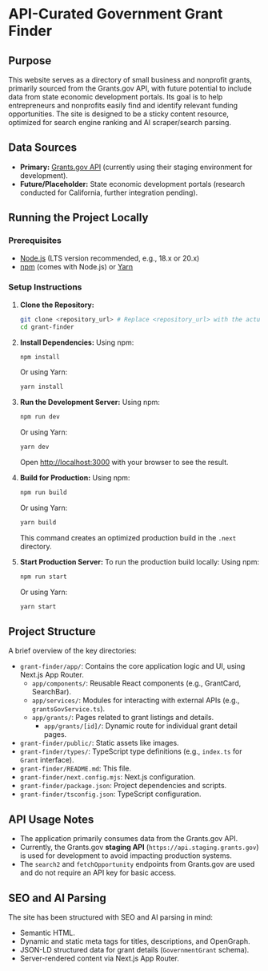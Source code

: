 # API-Curated Government Grant Finder

## Purpose

This website serves as a directory of small business and nonprofit grants, primarily sourced from the Grants.gov API, with future potential to include data from state economic development portals. Its goal is to help entrepreneurs and nonprofits easily find and identify relevant funding opportunities. The site is designed to be a sticky content resource, optimized for search engine ranking and AI scraper/search parsing.

## Data Sources

*   **Primary:** [Grants.gov API](https://www.grants.gov/developers) (currently using their staging environment for development).
*   **Future/Placeholder:** State economic development portals (research conducted for California, further integration pending).

## Running the Project Locally

### Prerequisites

*   [Node.js](https://nodejs.org/) (LTS version recommended, e.g., 18.x or 20.x)
*   [npm](https://www.npmjs.com/) (comes with Node.js) or [Yarn](https://yarnpkg.com/)

### Setup Instructions

1.  **Clone the Repository:**
    ```bash
    git clone <repository_url> # Replace <repository_url> with the actual URL
    cd grant-finder
    ```

2.  **Install Dependencies:**
    Using npm:
    ```bash
    npm install
    ```
    Or using Yarn:
    ```bash
    yarn install
    ```

3.  **Run the Development Server:**
    Using npm:
    ```bash
    npm run dev
    ```
    Or using Yarn:
    ```bash
    yarn dev
    ```
    Open [http://localhost:3000](http://localhost:3000) with your browser to see the result.

4.  **Build for Production:**
    Using npm:
    ```bash
    npm run build
    ```
    Or using Yarn:
    ```bash
    yarn build
    ```
    This command creates an optimized production build in the `.next` directory.

5.  **Start Production Server:**
    To run the production build locally:
    Using npm:
    ```bash
    npm run start
    ```
    Or using Yarn:
    ```bash
    yarn start
    ```

## Project Structure

A brief overview of the key directories:

*   `grant-finder/app/`: Contains the core application logic and UI, using Next.js App Router.
    *   `app/components/`: Reusable React components (e.g., GrantCard, SearchBar).
    *   `app/services/`: Modules for interacting with external APIs (e.g., `grantsGovService.ts`).
    *   `app/grants/`: Pages related to grant listings and details.
        *   `app/grants/[id]/`: Dynamic route for individual grant detail pages.
*   `grant-finder/public/`: Static assets like images.
*   `grant-finder/types/`: TypeScript type definitions (e.g., `index.ts` for `Grant` interface).
*   `grant-finder/README.md`: This file.
*   `grant-finder/next.config.mjs`: Next.js configuration.
*   `grant-finder/package.json`: Project dependencies and scripts.
*   `grant-finder/tsconfig.json`: TypeScript configuration.

## API Usage Notes

*   The application primarily consumes data from the Grants.gov API.
*   Currently, the Grants.gov **staging API** (`https://api.staging.grants.gov`) is used for development to avoid impacting production systems.
*   The `search2` and `fetchOpportunity` endpoints from Grants.gov are used and do not require an API key for basic access.

## SEO and AI Parsing

The site has been structured with SEO and AI parsing in mind:
*   Semantic HTML.
*   Dynamic and static meta tags for titles, descriptions, and OpenGraph.
*   JSON-LD structured data for grant details (`GovernmentGrant` schema).
*   Server-rendered content via Next.js App Router.
